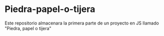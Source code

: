 # Piedra-papel-o-tijera
Este repositorio almacenara la primera parte de un proyecto en JS llamado "Piedra, papel o tijera"
